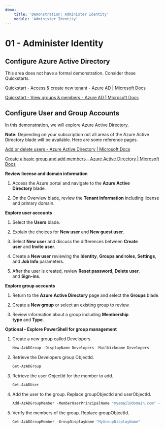 ```yaml
---
demo:
    title: 'Demonstration: Administer Identity'
    module: 'Administer Identity'
---
```


# 01 - Administer Identity

## Configure Azure Active Directory

This area does not have a formal demonstration. Consider these Quickstarts.

[Quickstart - Access & create new tenant - Azure AD \| Microsoft Docs](https://docs.microsoft.com/azure/active-directory/fundamentals/active-directory-access-create-new-tenant)

[Quickstart - View groups & members - Azure AD \| Microsoft Docs](https://docs.microsoft.com/azure/active-directory/fundamentals/active-directory-groups-view-azure-portal)

## Configure User and Group Accounts

In this demonstration, we will explore Azure Active Directory.

**Note:** Depending on your subscription not all areas of the Azure Active Directory blade will be available. Here are some reference pages. 

[Add or delete users - Azure Active Directory \| Microsoft Docs](https://docs.microsoft.com/azure/active-directory/fundamentals/add-users-azure-active-directory)

[Create a basic group and add members - Azure Active Directory | Microsoft Docs](https://docs.microsoft.com/azure/active-directory/fundamentals/active-directory-groups-create-azure-portal#create-a-basic-group-and-add-members)

**Review license and domain information**

1.  Access the Azure portal and navigate to the **Azure Active
    Directory** blade.

2.  On the Overview blade, review the **Tenant information** including
    license and primary domain.

**Explore user accounts**

1.  Select the **Users** blade.

2.  Explain the choices for **New user** and **New guest user**.

3.  Select **New user** and discuss the differences between **Create
    user** and **Invite user**.

4.  Create a **New user** reviewing the **Identity**, **Groups and
    roles**, **Settings**, and **Job Info** parameters.

5.  After the user is created, review **Reset password**, **Delete
    user**, and **Sign-ins**.

**Explore group accounts**

1.  Return to the **Azure Active Directory** page and select
    the **Groups** blade.

2.  Create a **New group** or select an existing group to review.

3.  Review information about a group including **Membership
    type** and **Type**.

**Optional - Explore PowerShell for group management**

1.  Create a new group called Developers.

    ```powershell
    New-AzADGroup -DisplayName Developers -MailNickname Developers
    ```
2.  Retrieve the Developers group ObjectId.

    ```powershell
    Get-AzADGroup
    ```
3.  Retrieve the user ObjectId for the member to add.

    ```powershell
    Get-AzADUser
    ```
    
4.  Add the user to the group. Replace groupObjectId and userObjectId.

    ```powershell
    Add-AzADGroupMember -MemberUserPrincipalName "myemail@domain.com" -TargetGroupDisplayName "MyGroupDisplayName"
    ```

5.  Verify the members of the group. Replace groupObjectId.

    ```powershell
    Get-AzADGroupMember -GroupDisplayName "MyGroupDisplayName"
    ```
